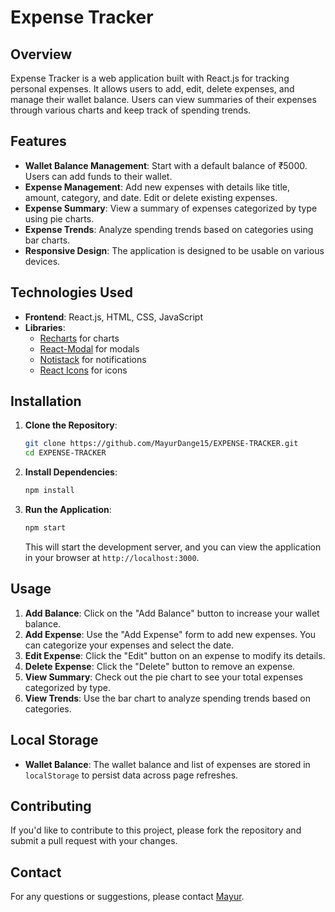 # Expense Tracker

## Overview

Expense Tracker is a web application built with React.js for tracking personal expenses. It allows users to add, edit, delete expenses, and manage their wallet balance. Users can view summaries of their expenses through various charts and keep track of spending trends.

## Features

- **Wallet Balance Management**: Start with a default balance of ₹5000. Users can add funds to their wallet.
- **Expense Management**: Add new expenses with details like title, amount, category, and date. Edit or delete existing expenses.
- **Expense Summary**: View a summary of expenses categorized by type using pie charts.
- **Expense Trends**: Analyze spending trends based on categories using bar charts.
- **Responsive Design**: The application is designed to be usable on various devices.

## Technologies Used

- **Frontend**: React.js, HTML, CSS, JavaScript
- **Libraries**:
  - [Recharts](https://recharts.org/en-US) for charts
  - [React-Modal](https://reactcommunity.org/react-modal/) for modals
  - [Notistack](https://notistack.com/getting-started) for notifications
  - [React Icons](https://react-icons.github.io/react-icons/) for icons

## Installation

1. **Clone the Repository**:

   ```bash
   git clone https://github.com/MayurDange15/EXPENSE-TRACKER.git
   cd EXPENSE-TRACKER
   ```

2. **Install Dependencies**:

   ```bash
   npm install
   ```

3. **Run the Application**:

   ```bash
   npm start
   ```

   This will start the development server, and you can view the application in your browser at `http://localhost:3000`.

## Usage

1. **Add Balance**: Click on the "Add Balance" button to increase your wallet balance.
2. **Add Expense**: Use the "Add Expense" form to add new expenses. You can categorize your expenses and select the date.
3. **Edit Expense**: Click the "Edit" button on an expense to modify its details.
4. **Delete Expense**: Click the "Delete" button to remove an expense.
5. **View Summary**: Check out the pie chart to see your total expenses categorized by type.
6. **View Trends**: Use the bar chart to analyze spending trends based on categories.

## Local Storage

- **Wallet Balance**: The wallet balance and list of expenses are stored in `localStorage` to persist data across page refreshes.

## Contributing

If you'd like to contribute to this project, please fork the repository and submit a pull request with your changes.

## Contact

For any questions or suggestions, please contact [Mayur](mailto:mayurdange15081996@gmail.com).
